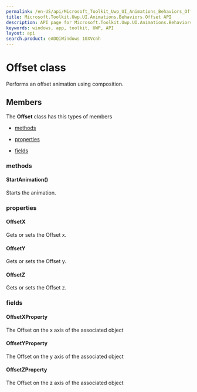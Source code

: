 ```yaml
---
permalink: /en-US/api/Microsoft_Toolkit_Uwp_UI_Animations_Behaviors_Offset.htm
title: Microsoft.Toolkit.Uwp.UI.Animations.Behaviors.Offset API 
description: API page for Microsoft.Toolkit.Uwp.UI.Animations.Behaviors.Offset
keywords: windows, app, toolkit, UWP, API
layout: api
search.product: eADQiWindows 10XVcnh
---
```



# Offset class

Performs an offset animation using composition.

## Members

The **Offset** class has this types of members

* [methods](#methods)

* [properties](#properties)

* [fields](#fields)

### methods

#### StartAnimation()

Starts the animation.



### properties

#### OffsetX

Gets or sets the Offset x.



#### OffsetY

Gets or sets the Offset y.



#### OffsetZ

Gets or sets the Offset z.



### fields

#### OffsetXProperty

The Offset on the x axis of the associated object



#### OffsetYProperty

The Offset on the y axis of the associated object



#### OffsetZProperty

The Offset on the z axis of the associated object


